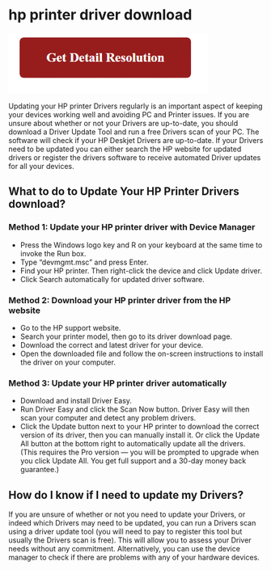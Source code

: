 # hp printer driver download

[![hp printer driver download](gett-detail.png)](https://github.com/ensoftonic/hp.printer.driver.download)

Updating your HP printer Drivers regularly is an important aspect of keeping your devices working well and avoiding PC and Printer issues. If you are unsure about whether or not your Drivers are up-to-date, you should download a Driver Update Tool and run a free Drivers scan of your PC. The software will check if your HP Deskjet Drivers are up-to-date. If your Drivers need to be updated you can either search the HP website for updated drivers or register the drivers software to receive automated Driver updates for all your devices.

## What to do to Update Your HP Printer Drivers download?

### Method 1: Update your HP printer driver with Device Manager
 * Press the Windows logo key and R on your keyboard at the same time to invoke the Run box.
 * Type “devmgmt.msc” and press Enter.
 * Find your HP printer. Then right-click the device and click Update driver.
 * Click Search automatically for updated driver software.

### Method 2: Download your HP printer driver from the HP website
 * Go to the HP support website.
 * Search your printer model, then go to its driver download page.
 * Download the correct and latest driver for your device.
 * Open the downloaded file and follow the on-screen instructions to install the driver on your computer.

### Method 3: Update your HP printer driver automatically
 * Download and install Driver Easy.
 * Run Driver Easy and click the Scan Now button. Driver Easy will then scan your computer and detect any problem drivers.
 * Click the Update button next to your HP printer to download the correct version of its driver, then you can manually install it. Or click the Update All button at the bottom right to automatically update all the drivers. (This requires the Pro version — you will be prompted to upgrade when you click Update All. You get full support and a 30-day money back guarantee.)

## How do I know if I need to update my Drivers?

If you are unsure of whether or not you need to update your Drivers, or indeed which Drivers may need to be updated, you can run a Drivers scan using a driver update tool (you will need to pay to register this tool but usually the Drivers scan is free). This will allow you to assess your Driver needs without any commitment. Alternatively, you can use the device manager to check if there are problems with any of your hardware devices.
